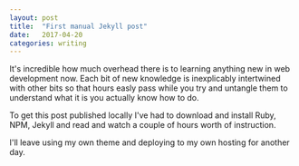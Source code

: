```yaml
---
layout: post
title:  "First manual Jekyll post"
date:   2017-04-20
categories: writing
---
```

 It's incredible how much overhead there is to learning anything new in web development now. Each bit of new knowledge is inexplicably intertwined with other bits so that hours easly pass while you try and untangle them to understand what it is you actually know how to do. 

 To get this post published locally I've had to download and install Ruby, NPM, Jekyll and read and watch a couple of hours worth of instruction. 

 I'll leave using my own theme and deploying to my own hosting for another day. 
